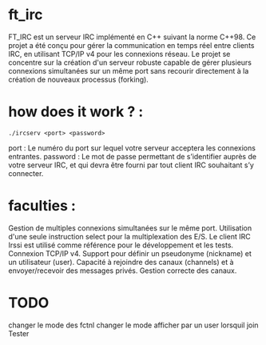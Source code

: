 # ft_irc

FT_IRC est un serveur IRC implémenté en C++ suivant la norme C++98. Ce projet a été conçu pour gérer la communication en temps réel entre clients IRC, en utilisant TCP/IP v4 pour les connexions réseau. Le projet se concentre sur la création d'un serveur robuste capable de gérer plusieurs connexions simultanées sur un même port sans recourir directement à la création de nouveaux processus (forking).

# how does it work ? : 

    ./ircserv <port> <password>

port : Le numéro du port sur lequel votre serveur acceptera les connexions entrantes.
password : Le mot de passe permettant de s’identifier auprès de votre serveur
    IRC, et qui devra être fourni par tout client IRC souhaitant s’y connecter.

# faculties : 

Gestion de multiples connexions simultanées sur le même port.
Utilisation d'une seule instruction select pour la multiplexation des E/S.
Le client IRC Irssi est utilisé comme référence pour le développement et les tests.
Connexion TCP/IP v4.
Support pour définir un pseudonyme (nickname) et un utilisateur (user).
Capacité à rejoindre des canaux (channels) et à envoyer/recevoir des messages privés.
Gestion correcte des canaux.



# TODO         
changer le mode des fctnl
changer le mode afficher par un user lorsquil join
Tester






